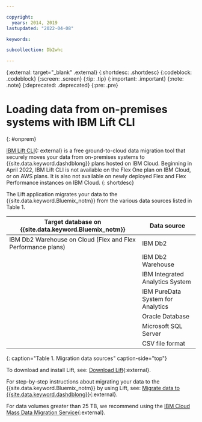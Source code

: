 ```yaml
---

copyright:
  years: 2014, 2019
lastupdated: "2022-04-08"

keywords:

subcollection: Db2whc

---
```


<!-- Attribute definitions --> 
{:external: target="_blank" .external}
{:shortdesc: .shortdesc}
{:codeblock: .codeblock}
{:screen: .screen}
{:tip: .tip}
{:important: .important}
{:note: .note}
{:deprecated: .deprecated}
{:pre: .pre}

# Loading data from on-premises systems with IBM Lift CLI
{: #onprem}

[IBM Lift CLI](https://www.lift-cli.cloud.ibm.com){: external} is a free ground-to-cloud data migration tool that securely moves your data from on-premises systems to {{site.data.keyword.dashdblong}} plans hosted on IBM Cloud. Beginning in April 2022, IBM Lift CLI is not available on the Flex One plan on IBM Cloud, or on AWS plans. It is also not available on newly deployed Flex and Flex Performance instances on IBM Cloud.
{: shortdesc}

The Lift application migrates your data to the {{site.data.keyword.Bluemix_notm}} from the various data sources listed in Table 1. 

| Target database on {{site.data.keyword.Bluemix_notm}} | Data source |
|------------------------------|-------------|
| IBM Db2 Warehouse on Cloud (Flex and Flex Performance plans)    | IBM Db2 |
|                              | IBM Db2 Warehouse |
|                              | IBM Integrated Analytics System |
|                              | IBM PureData System for Analytics |
|                              | Oracle Database |
|                              | Microsoft SQL Server |
|                              | CSV file format |
{: caption="Table 1. Migration data sources" caption-side="top"}

To download and install Lift, see: [Download Lift](https://www.lift-cli.cloud.ibm.com/#download){:external}.

For step-by-step instructions about migrating your data to the {{site.data.keyword.Bluemix_notm}} by using Lift, see: [Migrate data to {{site.data.keyword.dashdblong}}](https://www.lift-cli.cloud.ibm.com/#docs){:external}.

For data volumes greater than 25 TB, we recommend using the [IBM Cloud Mass Data Migration Service](/docs/Db2whc?topic=Db2whc-pda){:external}.


